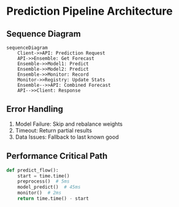 # Prediction Pipeline Architecture

## Sequence Diagram
```mermaid
sequenceDiagram
    Client->>API: Prediction Request
    API->>Ensemble: Get Forecast
    Ensemble->>Model1: Predict
    Ensemble->>Model2: Predict
    Ensemble->>Monitor: Record
    Monitor->>Registry: Update Stats
    Ensemble-->>API: Combined Forecast
    API-->>Client: Response
```

## Error Handling
1. Model Failure: Skip and rebalance weights
2. Timeout: Return partial results
3. Data Issues: Fallback to last known good

## Performance Critical Path
```python
def predict_flow():
    start = time.time()
    preprocess()  # 5ms
    model_predict()  # 45ms
    monitor()  # 2ms
    return time.time() - start
```
